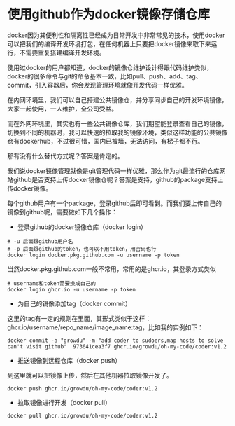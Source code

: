 # 使用github作为docker镜像存储仓库

docker因为其便利性和隔离性已经成为日常开发中非常常见的技术，使用docker可以把我们的编译开发环境打包，在任何机器上只要把docker镜像来取下来运行，不需要重复搭建编译开发环境。

使用过docker的用户都知道，docker的镜像仓维护设计得跟代码维护类似，docker的很多命令与git的命令基本一致，比如pull、push、add、tag、commit，引入容器后，你会发现管理环境就像开发代码一样优雅。

在内网环境里，我们可以自己搭建公共镜像仓，并分享同步自己的开发环境镜像，大家一起使用，一人维护，全公司受益。

而在外网环境里，其实也有一些公共镜像仓库，我们期望能登录查看自己的镜像，切换到不同的机器时，我可以快速的拉取我的镜像环境，类似这样功能的公共镜像仓有dockerhub，不过很可惜，国内已被墙，无法访问，有梯子都不行。

那有没有什么替代方式呢？答案是肯定的。

我们说docker镜像管理就像是git管理代码一样优雅，那么作为git最流行的仓库网站github是否支持上传docker镜像仓呢？答案是支持，github的package支持上传docker镜像。

每个github用户有一个package，登录github后即可看到。而我们要上传自己的镜像到github呢，需要做如下几个操作：

- 登录github的docker镜像仓库（docker login）

```shell
# -u 后面跟github用户名
# -p 后面跟github的token，也可以不用token，用密码也行
docker login docker.pkg.github.com -u username -p token
```

当然docker.pkg.github.com一般不常用，常用的是ghcr.io，其登录方式类似

```shell
# username和token需要换成自己的
docker login ghcr.io -u username -p token
```

- 为自己的镜像添加tag（docker commit）

这里的tag有一定的规则在里面，其形式类似于这样：ghcr.io/username/repo_name/image_name:tag，比如我的实例如下：

```shell
docker commit -a "growdu" -m "add coder to sudoers,map hosts to solve can't visit github"  973641cea3f7 ghcr.io/growdu/oh-my-code/coder:v1.2
```

- 推送镜像到远程仓库（docker push）

到这里就可以把镜像上传，然后在其他机器拉取镜像开发了。

```shell
docker push ghcr.io/growdu/oh-my-code/coder:v1.2
```

- 拉取镜像进行开发（docker pull）

```shell
docker pull ghcr.io/growdu/oh-my-code/coder:v1.2
```